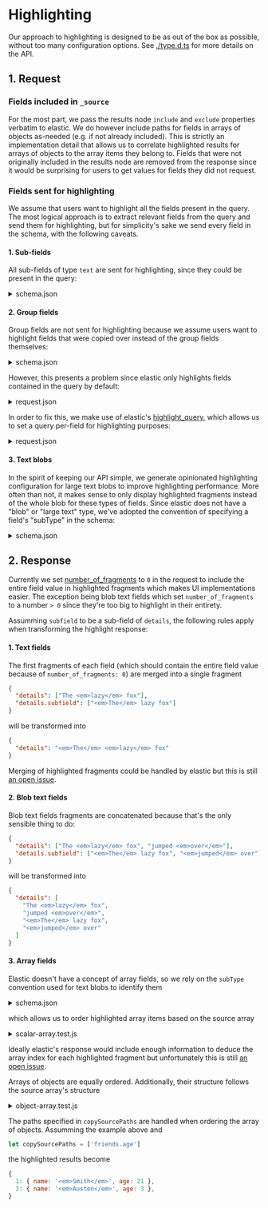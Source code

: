 # Highlighting

Our approach to highlighting is designed to be as out of the box as possible, without too many configuration options. See [./type.d.ts](./type.d.ts) for more details on the API.

## 1. Request

### Fields included in `_source`

For the most part, we pass the results node `include` and `exclude` properties verbatim to elastic. We do however include paths for fields in arrays of objects as-needed (e.g. if not already included). This is strictly an implementation detail that allows us to correlate highlighted results for arrays of objects to the array items they belong to. Fields that were not originally included in the results node are removed from the response since it would be surprising for users to get values for fields they did not request.

### Fields sent for highlighting

We assume that users want to highlight all the fields present in the query. The most logical approach is to extract relevant fields from the query and send them for highlighting, but for simplicity's sake we send every field in the schema, with the following caveats.

#### 1. Sub-fields

All sub-fields of type `text` are sent for highlighting, since they could be present in the query:

<details>

<summary>schema.json</summary>

```jsonc
{
  "fields": {
    // `state` will be sent for highlighting.
    "state": {
      "elasticsearch": {
        "mapping": {
          "fields": {
            // `state.keyword` will not be sent for highlighting.
            "keyword": { "type": "keyword" },
            // `state.subfield` will be sent for highlighting.
            "subfield": { "type": "text" }
          }
        }
      }
    }
  }
}
```

</details>

#### 2. Group fields

Group fields are not sent for highlighting because we assume users want to highlight fields that were copied over instead of the group fields themselves:

<details>

<summary>schema.json</summary>

```jsonc
{
  "fields": {
    // `address` won't be sent for highlighting since it's a group field.
    "address": {
      "elasticsearch": {}
    },
    // `state` will be sent for highlighting.
    "state": {
      "elasticsearch": {
        "mapping": {
          "copy_to": ["address"]
        }
      }
    }
  }
}
```

</details>

However, this presents a problem since elastic only highlights fields contained in the query by default:

<details>

<summary>request.json</summary>

```jsonc
{
  "query": {
    "match": {
      "address": {
        "query": "memphis"
      }
    }
  },
  "highlight": {
    "fields": {
      "state": {} // Won't be highlighted.
    }
  }
}
```

</details>

In order to fix this, we make use of elastic's [highlight_query](https://www.elastic.co/guide/en/elasticsearch/reference/current/highlighting.html#highlighting-settings), which allows us to set a query per-field for highlighting purposes:

<details>

<summary>request.json</summary>

```jsonc
{
  "query": {
    "match": {
      "address": {
        "query": "memphis"
      }
    }
  },
  "highlight": {
    "fields": {
      "state": {
        "highlight_query": {
          "match": {
            // `address` is replaced by `state`
            "state": {
              "query": "memphis"
            }
          }
        }
      }
    }
  }
}
```

</details>

#### 3. Text blobs

In the spirit of keeping our API simple, we generate opinionated highlighting configuration for large text blobs to improve highlighting performance. More often than not, it makes sense to only display highlighted fragments instead of the whole blob for these types of fields. Since elastic does not have a "blob" or "large text" type, we've adopted the convention of specifying a field's "subType" in the schema:

<details>

<summary>schema.json</summary>

```jsonc
{
  "fields": {
    "donQuixoteText": {
      "subType": "blob"
    }
  }
}
```

</details>

## 2. Response

Currently we set [number_of_fragments](https://www.elastic.co/guide/en/elasticsearch/reference/current/highlighting.html#highlighting-settings) to `0` in the request to include the entire field value in highlighted fragments which makes UI implementations easier. The exception being blob text fields which set `number_of_fragments` to a number `> 0` since they're too big to highlight in their entirety.

Assumming `subfield` to be a sub-field of `details`, the following rules apply when transforming the highlight response:

#### 1. Text fields

The first fragments of each field (which should contain the entire field value because of `number_of_fragments: 0`) are merged into a single fragment

```json
{
  "details": ["The <em>lazy</em> fox"],
  "details.subfield": ["<em>The</em> lazy fox"]
}
```

will be transformed into

```json
{
  "details": "<em>The</em> <em>lazy</em> fox"
}
```

Merging of highlighted fragments could be handled by elastic but this is still [an open issue](https://github.com/elastic/elasticsearch/issues/5172).

#### 2. Blob text fields

Blob text fields fragments are concatenated because that's the only sensible thing to do:

```json
{
  "details": ["The <em>lazy</em> fox", "jumped <em>over</em>"],
  "details.subfield": ["<em>The</em> lazy fox", "<em>jumped</em> over"]
}
```

will be transformed into

```json
{
  "details": [
    "The <em>lazy</em> fox",
    "jumped <em>over</em>",
    "<em>The</em> lazy fox",
    "<em>jumped</em> over"
  ]
}
```

#### 3. Array fields

Elastic doesn't have a concept of array fields, so we rely on the `subType` convention used for text blobs to identify them

<details>

<summary>schema.json</summary>

```jsonc
{
  "fields": {
    "library.books": {
      "subType": "array"
    }
  }
}
```

</details>

which allows us to order highlighted array items based on the source array

<details>

<summary>scalar-array.test.js</summary>

```javascript
import assert from 'node:assert'

let hit = {
  _source: {
    names: ['John', 'Smith', 'Jane', 'Austen'],
  },
  highlight: {
    names: ['<em>Austen</em>', '<em>Smith</em>'],
  },
}

// `fn` is just for illustration purposes
let actual = fn(hit.highlight.names, hit._source.names)

let expected = {
  1: '<em>Smith</em>',
  3: '<em>Austen</em>',
}

assert.deepEqual(actual, expected)
```

</details>

Ideally elastic's response would include enough information to deduce the array index for each highlighted fragment but unfortunately this is still [an open issue](https://github.com/elastic/elasticsearch/issues/7416).

Arrays of objects are equally ordered. Additionally, their structure follows the source array's structure

<details>

<summary>object-array.test.js</summary>

```javascript
import assert from 'node:assert'

let hit = {
  _source: {
    friends: [
      { name: 'John', age: 34 },
      { name: 'Smith', age: 21 },
      { name: 'Jane', age: 83 },
      { name: 'Austen', age: 3 },
    ],
  },
  highlight: {
    'friends.name': ['<em>Austen</em>', '<em>Smith</em>'],
  },
}

// `fn` is just for illustration purposes
let actual = fn(hit.highlight['friends.name'], hit._source.friends)

let expected = {
  1: { name: '<em>Smith</em>' },
  3: { name: '<em>Austen</em>' },
}

assert.deepEqual(actual, expected)
```

</details>

The paths specified in `copySourcePaths` are handled when ordering the array of objects. Assumming the example above and

```javascript
let copySourcePaths = ['friends.age']
```

the highlighted results become

```javascript
{
  1: { name: '<em>Smith</em>', age: 21 },
  3: { name: '<em>Austen</em>', age: 3 },
}
```

